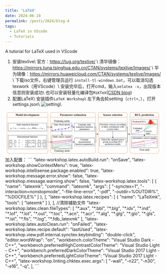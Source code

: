 ```yaml
---
title: 'LaTeX'
date: 2024-06-19
permalink: /posts/2024/blog-4
tags:
  - LaTeX in VScode
  - Tutorials
---
```


A tutorial for LaTeX used in VScode


1. 安装texlive\\
  官方：https://tug.org/texlive/ \\
  清华镜像：https://mirrors.tuna.tsinghua.edu.cn/CTAN/systems/texlive/Images/ \\
  华为镜像：https://mirrors.huaweicloud.com/CTAN/systems/texlive/Images/ \\
  下载iso文件，右键管理员运行 `install-tl-windows.bat`，可以取消勾选texwork（用VScode）\\
  安装完毕后，打开cmd，输入`xelatex -v`，出现版本信息则安装成功\\
  也可以安装轻量化编译包`MiKTeX`([CSDN blog](https://blog.csdn.net/weixin_43356770/article/details/104035291))
2. 配置LaTeX\\
  安装插件`LaTeX Workshop`\\
  左下角齿轮setting（`ctrl+,`），打开settings.json\\
  ![setting]('../images/Post/latex-1.png')\\
  <img src='/images/Pub/Pub-1.png' alt="">
  加入配置：
  ```
    "latex-workshop.latex.autoBuild.run": "onSave",
    "latex-workshop.showContextMenu": true,
    "latex-workshop.intellisense.package.enabled": true,
    "latex-workshop.message.error.show": false,
    "latex-workshop.message.warning.show": false,
    "latex-workshop.latex.tools": [
        {
            "name": "latexmk",
            "command": "latexmk",
            "args": [
                "-synctex=1",
                "-interaction=nonstopmode",
                "-file-line-error",
                "-pdf",
                "-outdir=%OUTDIR%",
                "%DOCFILE%"
            ]
        },
    ],
    "latex-workshop.latex.recipes": [
        {
            "name": "LaTeXmk",
            "tools": [
                "latexmk"
            ]
        },
    ],
    //清除辅助文件
    "latex-workshop.latex.clean.fileTypes": [
        "*.aux",
        "*.bbl",
        "*.blg",
        "*.idx",
        "*.ind",
        "*.lof",
        "*.lot",
        "*.out",
        "*.toc",
        "*.acn",
        "*.acr",
        "*.alg",
        "*.glg",
        "*.glo",
        "*.gls",
        "*.ist",
        "*.fls",
        "*.log",
        "*.fdb_latexmk"
    ],
    "latex-workshop.latex.autoClean.run": "onFailed",
    "latex-workshop.latex.recipe.default": "lastUsed",
    "latex-workshop.view.pdf.internal.synctex.keybinding": "double-click",
    "editor.wordWrap": "on",
    "workbench.colorTheme": "Visual Studio Dark - C++",
    "workbench.preferredHighContrastColorTheme": "Visual Studio Light - C++",
    "workbench.preferredDarkColorTheme": "Visual Studio 2017 Light - C++",
    "workbench.preferredLightColorTheme": "Visual Studio 2017 Light - C++",
    "latex-workshop.linting.chktex.exec.args": [
        "-wall",
        "-n22",
        "-n30",
        "-e16",
        "-q",
    ],
  ```